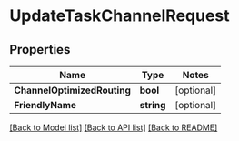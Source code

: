 # UpdateTaskChannelRequest

## Properties
Name | Type | Notes
------------ | ------------- | -------------
**ChannelOptimizedRouting** | **bool** | [optional] 
**FriendlyName** | **string** | [optional] 

[[Back to Model list]](../README.md#documentation-for-models) [[Back to API list]](../README.md#documentation-for-api-endpoints) [[Back to README]](../README.md)


